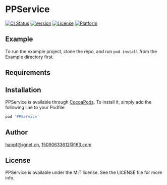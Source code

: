 # PPService

[![CI Status](https://img.shields.io/travis/haopf@rgnet.cn/PPService.svg?style=flat)](https://travis-ci.org/haopf@rgnet.cn/PPService)
[![Version](https://img.shields.io/cocoapods/v/PPService.svg?style=flat)](https://cocoapods.org/pods/PPService)
[![License](https://img.shields.io/cocoapods/l/PPService.svg?style=flat)](https://cocoapods.org/pods/PPService)
[![Platform](https://img.shields.io/cocoapods/p/PPService.svg?style=flat)](https://cocoapods.org/pods/PPService)

## Example

To run the example project, clone the repo, and run `pod install` from the Example directory first.

## Requirements

## Installation

PPService is available through [CocoaPods](https://cocoapods.org). To install
it, simply add the following line to your Podfile:

```ruby
pod 'PPService'
```

## Author

haopf@rgnet.cn, 15090633612@163.com

## License

PPService is available under the MIT license. See the LICENSE file for more info.
